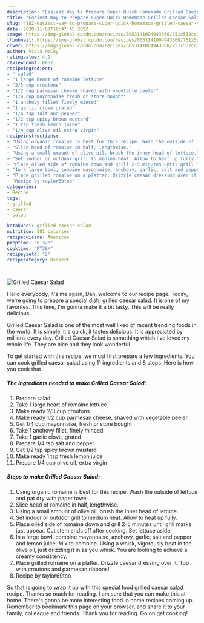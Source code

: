 ```yaml
---
description: "Easiest Way to Prepare Super Quick Homemade Grilled Caesar Salad"
title: "Easiest Way to Prepare Super Quick Homemade Grilled Caesar Salad"
slug: 4182-easiest-way-to-prepare-super-quick-homemade-grilled-caesar-salad
date: 2020-11-07T16:47:45.209Z
image: https://img-global.cpcdn.com/recipes/6053141004943360/751x532cq70/grilled-caesar-salad-recipe-main-photo.jpg
thumbnail: https://img-global.cpcdn.com/recipes/6053141004943360/751x532cq70/grilled-caesar-salad-recipe-main-photo.jpg
cover: https://img-global.cpcdn.com/recipes/6053141004943360/751x532cq70/grilled-caesar-salad-recipe-main-photo.jpg
author: Viola McCoy
ratingvalue: 4.2
reviewcount: 8857
recipeingredient:
- " salad"
- "1 large heart of romaine lettuce"
- "2/3 cup croutons"
- "1/2 cup parmesan cheese shaved with vegetable peeler"
- "1/4 cup mayonnaise fresh or store bought"
- "1 anchovy fillet finely minced"
- "1 garlic clove grated"
- "1/4 tsp salt and pepper"
- "1/2 tsp spicy brown mustard"
- "1 tsp fresh lemon juice"
- "1/4 cup olive oil extra virgin"
recipeinstructions:
- "Using organic romaine is best for this recipe. Wash the outside of lettuce and pat dry with paper towel."
- "Slice head of romaine in half, lengthwise."
- "Using a small amount of olive oil, brush the inner head of lettuce."
- "Set indoor or outdoor grill to medium heat. Allow to heat up fully."
- "Place oiled side of romaine down and grill 2-5 minutes until grill marks just appear. Cut stem ends off after cooking. Set lettuce aside."
- "In a large bowl, combine mayonnaise, anchovy, garlic, salt and pepper and lemon juice. Mix to combine. Using a whisk, vigorously beat in tbe olive oil, just drizzling it in as you whisk. You are looking to achieve a creamy consistency."
- "Place grilled romaine on a platter. Drizzle caesar dressing over it. Top with croutons and parmesan ribbons!"
- "Recipe by taylor69too"
categories:
- Recipe
tags:
- grilled
- caesar
- salad

katakunci: grilled caesar salad 
nutrition: 181 calories
recipecuisine: American
preptime: "PT32M"
cooktime: "PT36M"
recipeyield: "2"
recipecategory: Dessert

---
```



![Grilled Caesar Salad](https://img-global.cpcdn.com/recipes/6053141004943360/751x532cq70/grilled-caesar-salad-recipe-main-photo.jpg)

Hello everybody, it's me again, Dan, welcome to our recipe page. Today, we're going to prepare a special dish, grilled caesar salad. It is one of my favorites. This time, I'm gonna make it a bit tasty. This will be really delicious.



Grilled Caesar Salad is one of the most well liked of recent trending foods in the world. It is simple, it's quick, it tastes delicious. It is appreciated by millions every day. Grilled Caesar Salad is something which I've loved my whole life. They are nice and they look wonderful.


To get started with this recipe, we must first prepare a few ingredients. You can cook grilled caesar salad using 11 ingredients and 8 steps. Here is how you cook that.

<!--inarticleads1-->

##### The ingredients needed to make Grilled Caesar Salad:

1. Prepare  salad
1. Take 1 large heart of romaine lettuce
1. Make ready 2/3 cup croutons
1. Make ready 1/2 cup parmesan cheese, shaved with vegetable peeler
1. Get 1/4 cup mayonnaise, fresh or store bought
1. Take 1 anchovy fillet, finely minced
1. Take 1 garlic clove, grated
1. Prepare 1/4 tsp salt and pepper
1. Get 1/2 tsp spicy brown mustard
1. Make ready 1 tsp fresh lemon juice
1. Prepare 1/4 cup olive oil, extra virgin




<!--inarticleads2-->

##### Steps to make Grilled Caesar Salad:

1. Using organic romaine is best for this recipe. Wash the outside of lettuce and pat dry with paper towel.
1. Slice head of romaine in half, lengthwise.
1. Using a small amount of olive oil, brush the inner head of lettuce.
1. Set indoor or outdoor grill to medium heat. Allow to heat up fully.
1. Place oiled side of romaine down and grill 2-5 minutes until grill marks just appear. Cut stem ends off after cooking. Set lettuce aside.
1. In a large bowl, combine mayonnaise, anchovy, garlic, salt and pepper and lemon juice. Mix to combine. Using a whisk, vigorously beat in tbe olive oil, just drizzling it in as you whisk. You are looking to achieve a creamy consistency.
1. Place grilled romaine on a platter. Drizzle caesar dressing over it. Top with croutons and parmesan ribbons!
1. Recipe by taylor69too




So that is going to wrap it up with this special food grilled caesar salad recipe. Thanks so much for reading. I am sure that you can make this at home. There's gonna be more interesting food in home recipes coming up. Remember to bookmark this page on your browser, and share it to your family, colleague and friends. Thank you for reading. Go on get cooking!
